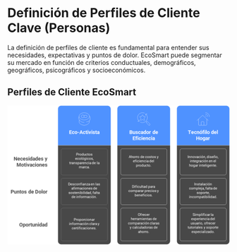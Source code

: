 # Definición de Perfiles de Cliente Clave (Personas)

La definición de perfiles de cliente es fundamental para entender sus necesidades, expectativas y puntos de dolor. EcoSmart puede segmentar su mercado en función de criterios conductuales, demográficos, geográficos, psicográficos y socioeconómicos.

## Perfiles de Cliente EcoSmart

![alt text](image-1.png)